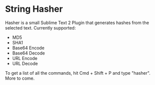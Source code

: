 # String Hasher

Hasher is a small Sublime Text 2 Plugin that generates hashes from the selected text. Currently supported:

* MD5
* SHA1
* Base64 Encode
* Base64 Decode
* URL Encode
* URL Decode

To get a list of all the commands, hit Cmd + Shift + P and type "hasher". More to come.